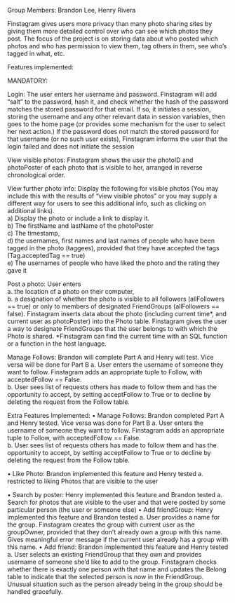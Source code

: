 Group Members: Brandon Lee, Henry Rivera

Finstagram gives users more privacy than many photo sharing sites by giving them more detailed control over who can see which photos they post. The focus of the project is on storing data about who posted which photos and who has permission to view them, tag others in them, see who’s tagged in what, etc.
 
Features implemented: 
 
MANDATORY:

Login: The user enters her username and password. Finstagram will add “salt” to the password, hash it, and check whether the hash of the password matches the stored password for that email. If so, it initiates a session, storing the username and any other relevant data in session variables, then goes to the home page (or provides some mechanism for the user to select her next action.) If the password does not match the stored password for that username (or no such user exists), Finstagram informs the user that the login failed and does not initiate the session 
 
View visible photos: Finstagram shows the user the photoID and photoPoster of each photo that is visible to her, arranged in reverse chronological order. 

View further photo info: Display the following for visible photos (You may include this with the results of “view visible photos” or you may supply a different way for users to see this additional info, such as clicking on additional links).  
  a)	Display the photo or include a link to display it.  
  b)	The firstName and lastName of the photoPoster  
  c)	The timestamp,  
  d)	the usernames, first names and last names of people who have been tagged in the photo (taggees), provided that they have       accepted the tags (Tag.acceptedTag == true)  
  e)	The usernames of people who have liked the photo and the rating they gave it
 
Post a photo: User enters  
  a.	the location of a photo on their computer,  
  b.	a designation of whether the photo is visible to all followers (allFollowers == true) or only to members of designated         FriendGroups (allFollowers == false). 
Finstagram inserts data about the photo (including current time*, and current user as photoPoster) into the Photo table. Finstagram gives the user a way to designate FriendGroups that the user belongs to with which the Photo is shared. *Finstagram can find the current time with an SQL function or a function in the host language. 

Manage Follows: Brandon will complete Part A and Henry will test. Vice versa will be done for Part B 
  a.	User enters the username of someone they want to follow. Finstagram adds an appropriate tuple to Follow, with                 acceptedFollow == False.  
  b.	User sees list of requests others has made to follow them and has the opportunity to accept, by setting acceptFollow to       True or to decline by deleting the request from the Follow table. 

Extra Features Implemented: 
•	Manage Follows: Brandon completed Part A and Henry tested. Vice versa was done for Part B 
  a.	User enters the username of someone they want to follow. Finstagram adds an appropriate tuple to Follow, with                 acceptedFollow == False.  
  b.	User sees list of requests others has made to follow them and has the opportunity to accept, by setting acceptFollow           to True or to decline by deleting the request from the Follow table. 
 
•	Like Photo: Brandon implemented this feature and Henry tested 
  a.	restricted to liking Photos that are visible to the user 
 
•	Search by poster: Henry implemented this feature and Brandon tested
  a.	Search for photos that are visible to the user and that were posted by some particular person (the user or someone             else) 
•	Add friendGroup: Henry implemented this feature and Brandon tested
  a.	User provides a name for the group. Finstagram creates the group with current user as the groupOwner, provided that           they don’t already own a group with this name. Gives meaningful error message if the current user already has a group         with this name. 
•	Add friend: Brandon implemented this feature and Henry tested
  a.	User selects an existing FriendGroup that they own and provides username of someone she’d like to add to the group.           Finstagram checks whether there is exactly one person with that name and updates the Belong table to indicate that the         selected person is now in the FriendGroup. Unusual situation such as the person already being in the group should be           handled gracefully. 

